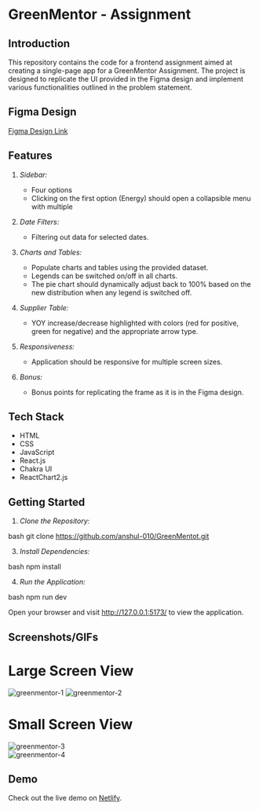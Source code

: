 # GreenMentor - Assignment

## Introduction

This repository contains the code for a frontend assignment aimed at creating a single-page app for a GreenMentor Assignment. The project is designed to replicate the UI provided in the Figma design and implement various functionalities outlined in the problem statement.

## Figma Design

[Figma Design Link](https://www.figma.com/file/fAtDdzv4g2OgF16zGxwtfn/Frontend-Assignment-V1?type=design&node-id=0-1&mode=design&t=xs8VQ4v3VMcS1AKR-0)

## Features

1. *Sidebar:*
   - Four options 
   - Clicking on the first option (Energy) should open a collapsible menu with multiple 

2. *Date Filters:*
   - Filtering out data for selected dates.

3. *Charts and Tables:*
   - Populate charts and tables using the provided dataset.
   - Legends can be switched on/off in all charts.
   - The pie chart should dynamically adjust back to 100% based on the new distribution when any legend is switched off.

4. *Supplier Table:*
   - YOY increase/decrease highlighted with colors (red for positive, green for negative) and the appropriate arrow type.

5. *Responsiveness:*
   - Application should be responsive for multiple screen sizes.

6. *Bonus:*
   - Bonus points for replicating the frame as it is in the Figma design.

## Tech Stack

- HTML
- CSS
- JavaScript
- React.js
- Chakra UI
- ReactChart2.js

## Getting Started

1. *Clone the Repository:*

bash
git clone https://github.com/anshul-010/GreenMentot.git


3. *Install Dependencies:*

bash
npm install


4. *Run the Application:*

bash
npm run dev


Open your browser and visit http://127.0.0.1:5173/ to view the application.

## Screenshots/GIFs
# Large Screen View

![greenmentor-1](https://github.com/anshul-010/GreenMentot/assets/93611786/8341ddb8-bacf-4cbf-a4e3-9ee5ddb7d39f)
![greenmentor-2](https://github.com/anshul-010/GreenMentot/assets/93611786/a2d92720-bc52-44ff-b905-4d731e78b888)


# Small Screen View 

![greenmentor-3](https://github.com/anshul-010/GreenMentot/assets/93611786/a015a16c-ce61-4fe9-905f-1b4a985f85bb)
<br/>
![greenmentor-4](https://github.com/anshul-010/GreenMentot/assets/93611786/14a76c26-1891-4945-a619-c366b847aa85)


## Demo

Check out the live demo on [Netlify](https://659e7db7318079d0b7ca433a--warm-phoenix-8043fc.netlify.app/).